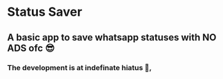 # Status Saver

## A basic app to save whatsapp statuses with NO ADS ofc 😎

### The development is at indefinate hiatus 🫠,
